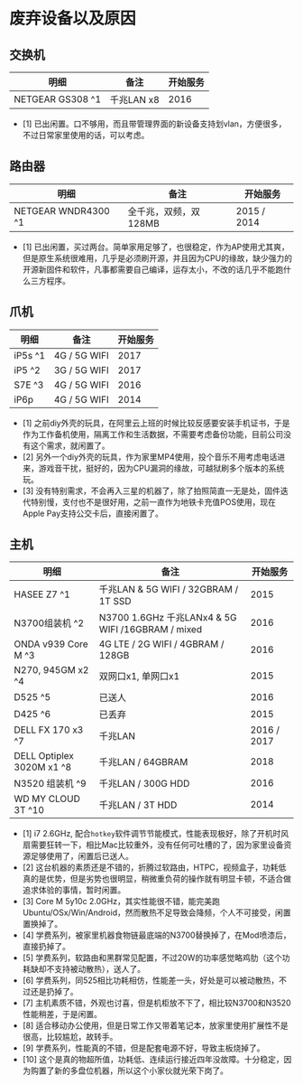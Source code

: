 # 废弃设备以及原因

## 交换机

| 明细 | 备注 | 开始服务 |
| --- | --- | --- |
| NETGEAR GS308 ^1 | 千兆LAN x8 | 2016 |

- [1] 已出闲置。口不够用，而且带管理界面的新设备支持划vlan，方便很多，不过日常家里使用的话，可以考虑。

## 路由器

| 明细 | 备注 | 开始服务 |
| --- | --- | --- |
| NETGEAR WNDR4300 ^1 | 全千兆，双频，双128MB | 2015 / 2014 |

- [1] 已出闲置，买过两台。简单家用足够了，也很稳定，作为AP使用尤其爽，但是原生系统很难用，几乎是必须刷开源，并且因为CPU的缘故，缺少强力的开源新固件和软件，凡事都需要自己编译，运存太小，不改的话几乎不能跑什么三方程序。

## 爪机

| 明细 | 备注 | 开始服务 |
| --- | --- | --- |
| iP5s ^1 | 4G / 5G WIFI | 2017 |
| iP5 ^2 | 3G / 5G WIFI | 2017 |
| S7E ^3 | 4G / 5G WIFI | 2016 |
| iP6p | 4G / 5G WIFI | 2014 |

- [1] 之前diy外壳的玩具，在阿里云上班的时候比较反感要安装手机证书，于是作为工作备机使用，隔离工作和生活数据，不需要考虑备份功能，目前公司没有这个需求，就闲置了。
- [2] 另外一个diy外壳的玩具，作为家里MP4使用，投个音乐不用考虑电话进来，游戏音干扰，挺好的，因为CPU漏洞的缘故，可越狱刷多个版本的系统玩。
- [3] 没有特别需求，不会再入三星的机器了，除了拍照简直一无是处，固件迭代特别慢，支付也不是很好用，之前一直作为地铁卡充值POS使用，现在Apple Pay支持公交卡后，直接闲置了。

## 主机

| 明细 | 备注 | 开始服务 |
| --- | --- | --- |
| HASEE Z7 ^1 | 千兆LAN & 5G WIFI / 32GBRAM / 1T SSD  | 2015 |
| N3700组装机 ^2 | N3700 1.6GHz 千兆LANx4 & 5G WIFI /16GBRAM / mixed | 2016 |
| ONDA v939 Core M ^3 | 4G LTE / 2G WIFI / 4GBRAM / 128GB | 2016 |
| N270, 945GM x2 ^4 | 双网口x1, 单网口x1 | 2015 |
| D525 ^5 | 已送人 | 2016 |
| D425 ^6 | 已丢弃 | 2015 |
| DELL FX 170 x3 ^7 | 千兆LAN | 2016 / 2017 |
| DELL Optiplex 3020M x1 ^8 | 千兆LAN / 64GBRAM  | 2018 |
| N3520 组装机 ^9 | 千兆LAN / 300G HDD | 2016 |
| WD MY CLOUD 3T ^10 | 千兆LAN / 3T HDD | 2014 |


- [1] i7 2.6GHz, 配合`hotkey`软件调节节能模式，性能表现极好，除了开机时风扇需要狂转一下，相比Mac比较重外，没有任何可吐槽的了，因为家里设备资源足够使用了，闲置后已送人。
- [2] 这台机器的素质还是不错的，折腾过软路由，HTPC，视频盒子，功耗低真的是优势，但是劣势也很明显，稍微重负荷的操作就有明显卡顿，不适合做追求体验的事情，暂时闲置。
- [3] Core M 5y10c 2.0GHz，其实性能很不错，能完美跑Ubuntu/OSx/Win/Android，然而散热不足导致会降频，个人不可接受，闲置置换掉了。
- [4] 学费系列，被家里机器食物链最底端的N3700替换掉了，在Mod喷漆后，直接扔掉了。
- [5] 学费系列，软路由和黑群常见配置，不过20W的功率感觉略鸡肋（这个功耗缺却不支持被动散热），送人了。
- [6] 学费系列，同525相比功耗相仿，性能差一头，好处是可以被动散热，不过还是扔掉了。
- [7] 主机素质不错，外观也讨喜，但是机柜放不下了，相比较N3700和N3520性能稍差，于是闲置。
- [8] 适合移动办公使用，但是日常工作又带着笔记本，放家里使用扩展性不是很高，比较尴尬，故转手。
- [9] 学费系列，性能真的不错，但是配套电源不好，导致主板烧掉了。
- [10] 这个是真的物超所值，功耗低、连续运行接近四年没故障。十分稳定，因为购置了新的多盘位机器，所以这个小家伙就光荣下岗了。
